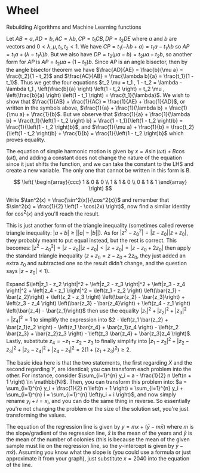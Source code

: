 # Wheel
Rebuilding Algorithms and Machine Learning functions

Let $AB = a, AD = b, AC = \lambda b, CP = t_1 CB, DP = t_2 DE$  where $a$ and $b$ are vectors and $0 < \lambda , \mu , t_1 , t_2 < 1$. We have $CP = t_1 \left(-\lambda b + a \right) = t_1 a - t_1 \lambda b$ so $AP = t_1 a + \left(\lambda - t_1 \lambda \right)b$. But we also have $DP = t_2 \left(\mu a - b \right) = t_2 \mu a - t_2 b$, so another form for $AP$ is $AP = t_2 \mu a + \left(1 - t_2 \right)b$. Since $AP$ is an angle bisector, then by the angle bisector theorem we have $\frac{AD}{AE} = \frac{b}{\mu a} = \frac{t_2}{1 - t_2}$ and $\frac{AC}{AB} = \frac{\lambda b}{a} = \frac{t_1}{1 - t_1}$. Thus we get the four equations $t_2 \mu = t_1 , 1 - t_2 = \lambda - \lambda t_1 , \left(\frac{b}{a} \right) \left(1 - t_2 \right) = t_2 \mu , \left(\frac{b}{a} \right) \left(1 - t_1 \right) = \frac{t_1}{\lambda}$. We wish to show that $\frac{1}{AB} + \frac{1}{AC} = \frac{1}{AE} + \frac{1}{AD}$, or written in the symbols above, $\frac{1}{a} + \frac{1}{\lambda b} = \frac{1}{\mu a} + \frac{1}{b}$. But we observe that $\frac{1}{a} + \frac{1}{\lambda b} = \frac{t_1}{\left(1 - t_2 \right) b} + \frac{1 - t_1}{\left(1 - t_2 \right)b} = \frac{1}{\left(1 - t_2 \right)b}$, and $\frac{1}{\mu a} + \frac{1}{b} = \frac{t_2}{\left(1 - t_2 \right)b} + \frac{1}{b} = \frac{1}{\left(1 - t_2 \right)b}$ which proves equality. 


The equation of simple harmonic motion is given by $x = A\sin(\omega t) + B\cos(\omega t)$, and adding a constant does not change the nature of the equation since it just shifts the function, and we can take the constant to the LHS and create a new variable. The only one that cannot be written in this form is B.


$$ \left( \begin{array}{ccc} 1 & 0 & 0 \\
1 & 1 & 0 \\ 
0 & 1 & 1 \end{array} \right) $$

Write $\tan^2(x) = \frac{\sin^2(x)}{\cos^2(x)}$ and remember that $\sin^2(x) = \frac{1}{2} \left(1 - \cos(2x) \right)$, now find a similar identity for $\cos^2(x)$ and you'll reach the result.

This is just another form of the triangle inequality (sometimes called reverse triangle inequality: $\left|a + b \right| \geq \left| |a| - |b| \right|$). As for $\left|z^2 - {z_0}^2 \right| = \left|z - z_0 \right| \left|z + z_0 \right|$, they probably meant to put equal instead, but the rest is correct. This becomes: $\left|z^2 - {z_0}^2 \right| = \left|z - z_0 \right| \left|z + z_0 \right| < \left|z + z_0 \right| = \left|z - z_0 + 2z_0 \right|$ then apply the standard triangle inequality ($z + z_0 = z - z_0 + 2z_0$, they just added an extra $z_0$ and subtracted one so the result didn't change, and the question says $\left|z - z_0 \right| < 1$).

Expand $\left|z_1 - z_2 \right|^2 + \left|z_2 - z_3 \right|^2 + \left|z_3 - z_4 \right|^2 + \left|z_4 - z_1 \right|^2 = \left(z_1 - z_2 \right) \left(\bar{z_1} - \bar{z_2}\right) + \left(z_2 - z_3 \right) \left(\bar{z_2} - \bar{z_3}\right) + \left(z_3 - z_4 \right) \left(\bar{z_3} - \bar{z_4}\right) + \left(z_4 - z_1 \right) \left(\bar{z_4} - \bar{z_1}\right)$ then use the equality $\left|z_1 \right|^2 +\left|z_2 \right|^2 + \left|z_3 \right|^2 + \left|z_4 \right|^2 = 1$ to simplify the expression into $2 - \left(z_1 \bar{z_2} + \bar{z_1}z_2 \right) - \left(z_1 \bar{z_4} + \bar{z_1}z_4 \right) - \left(z_2 \bar{z_3} + \bar{z_2}z_3 \right) - \left(z_3 \bar{z_4} + \bar{z_3}z_4 \right)$. Lastly, substitute $z_4 = -z_1 - z_2 - z_3$ to finally simplify into $\left|z_1 - z_2 \right|^2 + \left|z_2 - z_3 \right|^2 + \left|z_3 - z_4 \right|^2 + \left|z_4 - z_1 \right|^2 = 2\left(1 + \left(z_1 + z_3 \right)^2 \right) \geq 2$.


The basic idea here is that the two statements, the first regarding $X$ and the second regarding $Y$, are identical; you can transform each problem into the other. 
For instance, consider $\sum_{i=1}^{n} y_i = a - \frac{1}{2} n \left(n + 1 \right) \in \mathbb{N}$. Then, you can transform this problem into:
$a = \sum_{i=1}^{n} y_i + \frac{1}{2} n \left(n + 1 \right) = \sum_{i=1}^{n} y_i + \sum_{i=1}^{n} i = \sum_{i=1}^{n} \left(y_i + i \right)$, and now simply rename $y_i + i = x_i$, and you can do the same thing in reverse. So essentially you're not changing the problem or the size of the solution set, you're just transforming the values. 


The equation of the regression line is given by $y = mx + \left(\bar{y} - m \bar{x} \right)$ where $m$ is the slope/gradient of the regression line, $\bar{x}$ is the mean of the years and $\bar{y}$ is the mean of the number of colonies (this is because the mean of the given sample must lie on the regression line, so the $y$-intercept is given by $\bar{y} - m \bar{x}$). Assuming you know what the slope is (you could use a formula or just approximate it from your graph), just substitute $x = 2040$ into the equation of the line.
